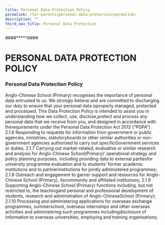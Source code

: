 ```yaml
---
title: Personal Data Protection Policy
permalink: /for-parents/personal-data-protection/permalink/
description: ""
third_nav_title: Personal Data Protection
---
```

####*****####

# **PERSONAL DATA PROTECTION POLICY**









### **Personal Data Protection Policy**


Anglo-Chinese School (Primary) recognises the importance of personal data entrusted to us.
We strongly believe and are committed to discharging our duty to ensure that your personal data isproperly managed, protected and processed.
This Data Protection Policy is intended to assist you in understanding how we collect, use, disclose,protect and process any personal data that we receive from you, and designed in accordance with therequirements under the Personal Data Protection Act 2012
(“PDPA”)
.
2.1.6 Responding to requests for information from government or public agencies, ministries, statutoryboards or other similar authorities or non-government agencies authorised to carry out specificGovernment services or duties;
2.1.7 Carrying out market-related, evaluative or similar research and analysis for Anglo-Chinese School(Primary)’ operational strategy and policy planning purposes, including providing data to external partiesfor university programme evaluation and to students’ former academic institutions and to partnerinstitutions for jointly administered programmes;
2.1.8 Outreach and engagement to garner support and resources for Anglo-Chinese School (Primary), itscommunity and affiliated institutions;
2.1.9 Supporting Anglo-Chinese School (Primary) functions including, but not restricted to, the teachingand personal and professional development of students, research and administration of Anglo-ChineseSchool (Primary);
2.1.10 Processing and administering applications for overseas exchange programmes, summerschool, overseas internships and other overseas activities and administering such programmes includingdisclosure of information to overseas universities, employing and training organisations;